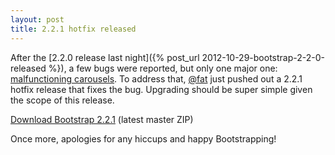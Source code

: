 ```yaml
---
layout: post
title: 2.2.1 hotfix released
---
```


After the [2.2.0 release last night]({% post_url 2012-10-29-bootstrap-2-2-0-released %}), a few bugs were reported, but only one major one: [malfunctioning carousels](https://twitter.com/getbootstrap/status/263327129905811459). To address that, [@fat](https://twitter.com/fat) just pushed out a 2.2.1 hotfix release that fixes the bug. Upgrading should be super simple given the scope of this release.

<a class="btn-link" href="https://github.com/twbs/bootstrap/zipball/master">Download Bootstrap 2.2.1</a> <span class="muted">(latest master ZIP)</span>

Once more, apologies for any hiccups and happy Bootstrapping!
